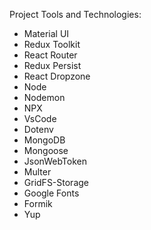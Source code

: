 Project Tools and Technologies:

- Material UI
- Redux Toolkit
- React Router
- Redux Persist
- React Dropzone
- Node
- Nodemon
- NPX
- VsCode
- Dotenv
- MongoDB
- Mongoose
- JsonWebToken
- Multer
- GridFS-Storage
- Google Fonts
- Formik
- Yup
